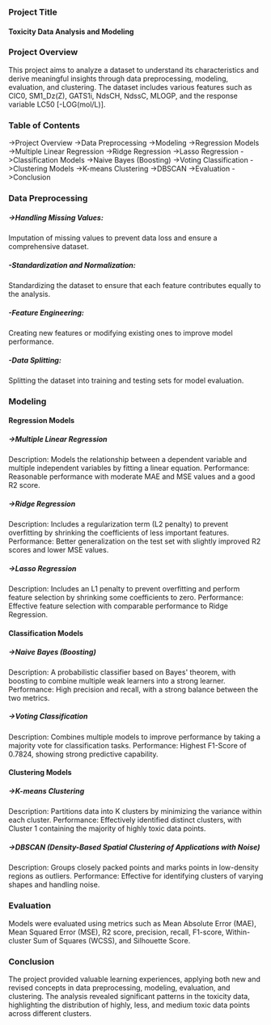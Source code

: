 ### Project Title
#### Toxicity Data Analysis and Modeling

### Project Overview
This project aims to analyze a dataset to understand its characteristics and derive meaningful insights through data preprocessing, modeling, evaluation, and clustering. The dataset includes various features such as CIC0, SM1_Dz(Z), GATS1i, NdsCH, NdssC, MLOGP, and the response variable LC50 [-LOG(mol/L)].

### Table of Contents
->Project Overview
->Data Preprocessing
->Modeling
->Regression Models
->Multiple Linear Regression
->Ridge Regression
->Lasso Regression
->Classification Models
->Naive Bayes (Boosting)
->Voting Classification
->Clustering Models
->K-means Clustering
->DBSCAN
->Evaluation
->Conclusion

### Data Preprocessing
##### ->Handling Missing Values:
Imputation of missing values to prevent data loss and ensure a comprehensive dataset.
##### -Standardization and Normalization:
Standardizing the dataset to ensure that each feature contributes equally to the analysis.
##### -Feature Engineering:
Creating new features or modifying existing ones to improve model performance.
##### -Data Splitting:
Splitting the dataset into training and testing sets for model evaluation.

### Modeling
#### Regression Models
##### ->Multiple Linear Regression
Description:
Models the relationship between a dependent variable and multiple independent variables by fitting a linear equation.
Performance:
Reasonable performance with moderate MAE and MSE values and a good R2 score.
##### ->Ridge Regression
Description:
Includes a regularization term (L2 penalty) to prevent overfitting by shrinking the coefficients of less important features.
Performance:
Better generalization on the test set with slightly improved R2 scores and lower MSE values.
##### ->Lasso Regression
Description:
Includes an L1 penalty to prevent overfitting and perform feature selection by shrinking some coefficients to zero.
Performance:
Effective feature selection with comparable performance to Ridge Regression.
#### Classification Models
##### ->Naive Bayes (Boosting)
Description:
A probabilistic classifier based on Bayes' theorem, with boosting to combine multiple weak learners into a strong learner.
Performance:
High precision and recall, with a strong balance between the two metrics.
##### ->Voting Classification
Description:
Combines multiple models to improve performance by taking a majority vote for classification tasks.
Performance:
Highest F1-Score of 0.7824, showing strong predictive capability.
#### Clustering Models
##### ->K-means Clustering
Description:
Partitions data into K clusters by minimizing the variance within each cluster.
Performance:
Effectively identified distinct clusters, with Cluster 1 containing the majority of highly toxic data points.
##### ->DBSCAN (Density-Based Spatial Clustering of Applications with Noise)
Description:
Groups closely packed points and marks points in low-density regions as outliers.
Performance:
Effective for identifying clusters of varying shapes and handling noise.

### Evaluation
Models were evaluated using metrics such as Mean Absolute Error (MAE), Mean Squared Error (MSE), R2 score, precision, recall, F1-score, Within-cluster Sum of Squares (WCSS), and Silhouette Score.

### Conclusion
The project provided valuable learning experiences, applying both new and revised concepts in data preprocessing, modeling, evaluation, and clustering. The analysis revealed significant patterns in the toxicity data, highlighting the distribution of highly, less, and medium toxic data points across different clusters.
